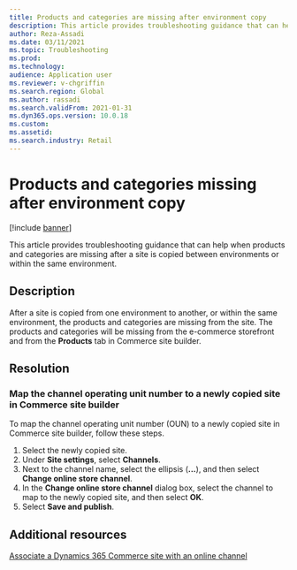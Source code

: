```yaml
---
title: Products and categories are missing after environment copy
description: This article provides troubleshooting guidance that can help when products and categories are missing after a site is copied between environments or within the same environment.
author: Reza-Assadi
ms.date: 03/11/2021
ms.topic: Troubleshooting
ms.prod: 
ms.technology: 
audience: Application user
ms.reviewer: v-chgriffin
ms.search.region: Global
ms.author: rassadi
ms.search.validFrom: 2021-01-31
ms.dyn365.ops.version: 10.0.18
ms.custom: 
ms.assetid: 
ms.search.industry: Retail
---
```


# Products and categories missing after environment copy

[!include [banner](../../includes/banner.md)]

This article provides troubleshooting guidance that can help when products and categories are missing after a site is copied between environments or within the same environment.

## Description

After a site is copied from one environment to another, or within the same environment, the products and categories are missing from the site. The products and categories will be missing from the e-commerce storefront and from the **Products** tab in Commerce site builder.

## Resolution

### Map the channel operating unit number to a newly copied site in Commerce site builder

To map the channel operating unit number (OUN) to a newly copied site in Commerce site builder, follow these steps.

1. Select the newly copied site.
1. Under **Site settings**, select **Channels**.
1. Next to the channel name, select the ellipsis (**...**), and then select **Change online store channel**.
1. In the **Change online store channel** dialog box, select the channel to map to the newly copied site, and then select **OK**.
1. Select **Save and publish**.

## Additional resources

[Associate a Dynamics 365 Commerce site with an online channel](../associate-site-online-store.md)
